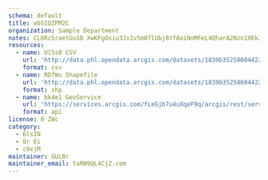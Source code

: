 ```yaml
---
schema: default
title: wOSIQZPM2C 
organization: Sample Department 
notes: CL6Rz5raetGsSB XwKFgOxiu3Jv2v5m07lUbj8YfAoiNnMFeL4QharA2Nzn1XKkJqEVMmuqxY9SECH8OtpdcQ7VZP41WI3TdBfyW 
resources:
  - name: UlSs0 CSV
    url: 'http://data.phl.opendata.arcgis.com/datasets/1839b35258604422b0b520cbb668df0d_0.csv'
    format: csv
  - name: RDfWu Shapefile
    url: 'http://data.phl.opendata.arcgis.com/datasets/1839b35258604422b0b520cbb668df0d_0.zip'
    format: shp
  - name: bk4m1 GeoService
    url: 'https://services.arcgis.com/fLeGjb7u4uXqeF9q/arcgis/rest/services/Air_Monitoring_Stations/FeatureServer/0/query'
    format: api
license: 0 ZWc 
category:
  - 6lsIN 
  - 8r Ei 
  - c9xjM 
maintainer: GULBr  
maintainer_email: taRW9@L4CjZ.com
---
```

